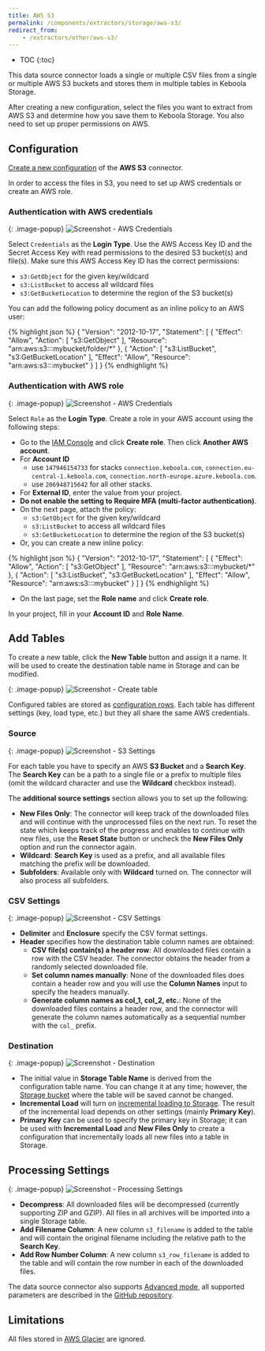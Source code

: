 ```yaml
---
title: AWS S3
permalink: /components/extractors/storage/aws-s3/
redirect_from:
    - /extractors/other/aws-s3/
---
```


* TOC
{:toc}

This data source connector loads a single or multiple CSV files from a single or multiple AWS S3 buckets and stores them in multiple tables 
in Keboola Storage.

After creating a new configuration, select the files you want to extract from AWS S3 and determine how
you save them to Keboola Storage. You also need to set up proper permissions on AWS.

## Configuration
[Create a new configuration](/components/#creating-component-configuration) of the **AWS S3** connector.

In order to access the files in S3, you need to set up AWS credentials or create an AWS role.

### Authentication with AWS credentials

{: .image-popup}
![Screenshot - AWS Credentials](/components/extractors/storage/aws-s3/aws-s3-1.png)

Select `Credentials` as the **Login Type**. Use the AWS Access Key ID and the Secret Access Key with read permissions to the desired S3 bucket(s) and file(s).
Make sure this AWS Access Key ID has the correct permissions:

 - `s3:GetObject` for the given key/wildcard
 - `s3:ListBucket` to access all wildcard files
 - `s3:GetBucketLocation` to determine the region of the S3 bucket(s)

You can add the following policy document as an inline policy to an AWS user:

{% highlight json %}
{
    "Version": "2012-10-17",
    "Statement": [
        {
            "Effect": "Allow",
            "Action": [
                "s3:GetObject"
            ],
            "Resource": "arn:aws:s3:::mybucket/folder/*"
        },
        {
            "Action": [
                "s3:ListBucket",
                "s3:GetBucketLocation"
            ],
            "Effect": "Allow",
            "Resource": "arn:aws:s3:::mybucket"
        }
    ]
}
{% endhighlight %}

### Authentication with AWS role

{: .image-popup}
![Screenshot - AWS Credentials](/components/extractors/storage/aws-s3/aws-s3-2.png)

Select `Role` as the **Login Type**. Create a role in your AWS account using the following steps:

 - Go to the [IAM Console](https://console.aws.amazon.com/iam/home?#/roles) and click **Create role**. Then click **Another AWS account**.
 - For **Account ID**
   - use `147946154733` for stacks `connection.keboola.com`, `connection.eu-central-1.keboola.com`, `connection.north-europe.azure.keboola.com`.
   - use `206948715642` for all other stacks.
 - For **External ID**, enter the value from your project.
 - **Do not enable the setting to Require MFA (multi-factor authentication)**.
 - On the next page, attach the policy:
    - `s3:GetObject` for the given key/wildcard
    - `s3:ListBucket` to access all wildcard files
    - `s3:GetBucketLocation` to determine the region of the S3 bucket(s)
 - Or, you can create a new inline policy:
 
{% highlight json %}
{
    "Version": "2012-10-17",
    "Statement": [
        {
            "Effect": "Allow",
            "Action": [
                "s3:GetObject"
            ],
            "Resource": "arn:aws:s3:::mybucket/*"
        },
        {
            "Action": [
                "s3:ListBucket",
                "s3:GetBucketLocation"
            ],
            "Effect": "Allow",
            "Resource": "arn:aws:s3:::mybucket"
        }
    ]
}
{% endhighlight %}
 - On the last page, set the **Role name** and click **Create role**.
 
In your project, fill in your **Account ID** and **Role Name**.

## Add Tables
To create a new table, click the **New Table** button and assign it a name.
It will be used to create the destination table name in Storage and can be modified.

{: .image-popup}
![Screenshot - Create table](/components/extractors/storage/aws-s3/aws-s3-3.png)

Configured tables are stored as [configuration rows](/components/#configuration-rows).
Each table has different settings (key, load type, etc.) but they all share the same AWS credentials.

### Source

{: .image-popup}
![Screenshot - S3 Settings](/components/extractors/storage/aws-s3/aws-s3-4.png)

For each table you have to specify an AWS **S3 Bucket** and a **Search Key**.
The **Search Key** can be a path to a single file or a prefix to multiple files
(omit the wildcard character and use the **Wildcard** checkbox instead).

The **additional source settings** section allows you to set up the following:

 - **New Files Only**: The connector will keep track of the downloaded files and will continue with the unprocessed files
 on the next run. To reset the state which keeps track of the progress and enables to continue with new files, 
 use the **Reset State** button or uncheck the **New Files Only** option and run the connector again. 
 - **Wildcard**: **Search Key** is used as a prefix, and all available files matching the prefix will be downloaded.
 - **Subfolders**: Available only with **Wildcard** turned on. The connector will also process all subfolders.
 

### CSV Settings

{: .image-popup}
![Screenshot - CSV Settings](/components/extractors/storage/aws-s3/aws-s3-5.png)

- **Delimiter** and **Enclosure** specify the CSV format settings.
- **Header** specifies how the destination table column names are obtained:
  - **CSV file(s) contain(s) a header row**: All downloaded files contain a row with the CSV header. The connector obtains 
  the header from a randomly selected downloaded file. 
  - **Set column names manually**: None of the downloaded files does contain a header row and you will use the **Column Names**
  input to specify the headers manually.
  - **Generate column names as col_1, col_2, etc.**: None of the downloaded files contains a header row, and 
  the connector will generate the column names automatically as a sequential number with the `col_` prefix.
                 
### Destination

{: .image-popup}
![Screenshot - Destination](/components/extractors/storage/aws-s3/aws-s3-6.png)

- The initial value in **Storage Table Name** is derived from the configuration table name. You can change it at any time; however,
the [Storage bucket](/storage/buckets/) where the table will be saved cannot be changed.
- **Incremental Load** will turn on [incremental loading to Storage](/storage/tables/#incremental-loading). The result of the
incremental load depends on other settings (mainly **Primary Key**).
- **Primary Key** can be used to specify the primary key in Storage; it can be used with **Incremental Load**
and **New Files Only** to create a configuration that incrementally loads all new files into a table in Storage.

## Processing Settings

{: .image-popup}
![Screenshot - Processing Settings](/components/extractors/storage/aws-s3/aws-s3-7.png)

 - **Decompress**: All downloaded files will be decompressed (currently supporting ZIP and GZIP). All files in all archives
 will be imported into a single Storage table.
 - **Add Filename Column**: A new column `s3_filename` is added to the table and will contain the original filename 
 including the relative path to the **Search Key**.
 - **Add Row Number Column**: A new column `s3_row_filename` is added to the table and will contain the row number in each 
 of the downloaded files.

The data source connector also supports [Advanced mode](/components/#advanced-mode), all supported
parameters are described in the [GitHub repository](https://github.com/keboola/aws-s3-extractor).

## Limitations
All files stored in [AWS Glacier](https://aws.amazon.com/glacier/) are ignored.
